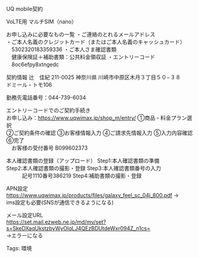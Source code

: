 UQ mobile契約

VoLTE用 マルチSIM（nano）

お申し込みに必要なもの一覧 ・ご連絡のとれるメールアドレス  
・ご本人名義のクレジットカード（またはご本人名義のキャッシュカード）  
　5302320183359336 ・ご本人さま確認書類  
　健康保険証＋補助書類：公共料金領収証 ・エントリーコード  
　8oc6efpy8xtngedc  

契約情報 辻　佳紀 211-0025 神奈川県 川崎市中原区木月３丁目５０−３８  
ドミール・トモ106  

勤務先電話番号：044-739-6034

エントリーコードでのご契約手続き  
お申し込み：https://www.uqwimax.jp/shop_m/entry/ ①商品・料金プラン選択  
②ご契約条件の確認 ③お客様情報入力 ④ご請求先情報入力 ⑤入力内容確認 ⑥完了  
　お客様の受付番号 B099602373  

本人確認書類の登録（アップロード） Step1:本人確認書類の準備  
Step2:本人確認書類の撮影・登録 Step3:本人確認書類番号の入力  
　　　記号1110番号386219 Step4:補助書類の撮影・登録  

APN設定  
https://www.uqwimax.jp/products/files/galaxy_feel_sc_04j_800.pdf →  
ims設定も必要(SNSが通信できるようになる)  

メール設定URL  
https://set.mail.ezweb.ne.jp/md/mv/set?s=SkeDXaqUkstzbyWyOlqLJ4QEzBDUtdeWxr094Z_n1cs=  
→エラーになる  

Tags: 環境